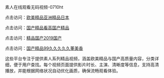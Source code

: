 素人在线观看无码视频-0710ht

点击访问：<a href="https://heiliaowt0d7p.pages.dev">欧美精品亚洲精品日本</a>

点击访问：<a href="https://heiliaoga6s9v.pages.dev">国产精品看高国产精品</a>

点击访问：<a href="https://heiliaoow5kzm.pages.dev">精品国产2019国产</a>

点击访问：<a href="https://heiliao2dmwwy.pages.dev">国产精品99久久久久久董美香</a>

这些平台专注于提供素人系列精品视频，涵盖欧美精品与国产高质量内容，分类详细，便于用户查找。每个视频页面提供影片时长、主演、清晰度等信息，支持高清播放，并能根据网络状况自动优化画质，确保流畅观看体验。

<span style="display:none;">[Canonical link](）</span>
